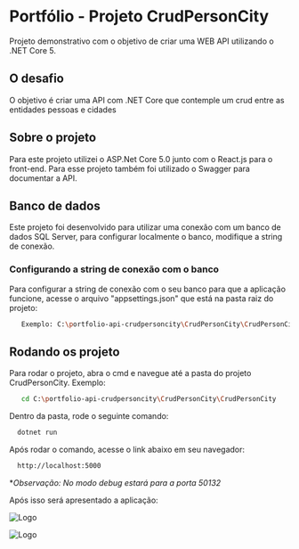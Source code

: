 
# Portfólio - Projeto CrudPersonCity

Projeto demonstrativo com o objetivo de criar uma WEB API utilizando o .NET Core 5.



## O desafio

O objetivo é criar uma API com .NET Core que contemple um crud entre as entidades pessoas e cidades


## Sobre o projeto

Para este projeto utilizei o ASP.Net Core 5.0 junto com o React.js para o front-end. Para esse projeto também foi utilizado o Swagger para documentar a API.


## Banco de dados

Este projeto foi desenvolvido para utilizar uma conexão com um banco de dados SQL Server, para configurar localmente o banco, modifique a string de conexão. 


### Configurando a string de conexão com o banco

Para configurar a string de conexão com o seu banco para que a aplicação funcione, acesse o arquivo "appsettings.json" que está na pasta raiz do projeto:

```bash
   Exemplo: C:\portfolio-api-crudpersoncity\CrudPersonCity\CrudPersonCity\appsettings.json
```


## Rodando os projeto

Para rodar o projeto, abra o cmd e navegue até a pasta do projeto CrudPersonCity.
Exemplo:

```bash
   cd C:\portfolio-api-crudpersoncity\CrudPersonCity\CrudPersonCity
```

Dentro da pasta, rode o seguinte comando:

```bash
  dotnet run
```

Após rodar o comando, acesse o link abaixo em seu navegador:

```bash
  http://localhost:5000
```

*_Observação: No modo debug estará para a porta 50132_

Após isso será apresentado a aplicação:

![Logo](https://i.ibb.co/RvC9tqn/video3-API-13032022-03.gif)

![Logo](https://i.ibb.co/DzJDvd8/video3-API-13032022-02.gif)

